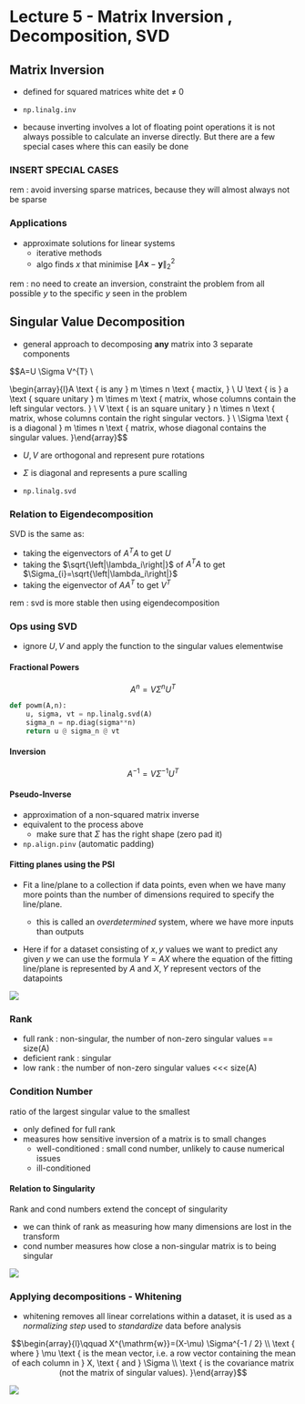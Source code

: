 # Lecture 5 - Matrix Inversion , Decomposition, SVD

## Matrix Inversion

- defined for squared matrices white det ≠ 0

- `np.linalg.inv`

- because inverting involves a lot of floating point operations it is not always possible to calculate an inverse directly. But there are a few special cases where this can easily be done

### INSERT SPECIAL CASES

rem : avoid inversing sparse matrices, because they will almost always not be sparse

### Applications

- approximate solutions for linear systems
	- iterative methods
	- algo finds $x$ that minimise $\|A \mathbf{x}-\mathbf{y}\|_{2}^{2}$

rem : no need to create an inversion, constraint the problem from all possible $y$ to the specific $y$ seen in the problem


## Singular Value Decomposition

- general approach to decomposing **any** matrix into 3 separate components

$$A=U \Sigma V^{T} \\

\begin{array}{l}A \text { is any } m \times n \text { mactix, } \\ U \text { is } a \text { square unitary } m \times m \text { matrix, whose columns contain the left singular vectors. } \\ V \text { is an square unitary } n \times n \text { matrix, whose columns contain the right singular vectors. } \\ \Sigma \text { is a diagonal } m \times n \text { matrix, whose diagonal contains the singular values. }\end{array}$$

- $U, V$ are orthogonal and represent pure rotations
- $\Sigma$ is diagonal and represents a pure scalling

- `np.linalg.svd`

### Relation to Eigendecomposition

SVD is the same as:

- taking the eigenvectors of $A^TA$ to get $U$
- taking the $\sqrt{\left|\lambda_i\right|}$ of $A^TA$ to get $\Sigma_{i}=\sqrt{\left|\lambda_i\right|}$
- taking the eigenvector of $AA^T$ to get $V^T$

rem : svd is more stable then using eigendecomposition

### Ops using SVD

- ignore $U,V$ and apply the function to the singular values elementwise

#### Fractional Powers

$$A^n = V\Sigma^nU^T$$

```python
def powm(A,n):
	u, sigma, vt = np.linalg.svd(A)
	sigma_n = np.diag(sigma**n)
	return u @ sigma_n @ vt
```

#### Inversion

$$A^{-1} = V\Sigma^{-1}U^T$$

#### Pseudo-Inverse

- approximation of a non-squared matrix inverse
- equivalent to the process above
   - make sure that $\Sigma$ has the right shape (zero pad it)  
- `np.align.pinv` (automatic padding)

#### Fitting planes using the PSI

- Fit a line/plane to a collection if data points, even when we have many more points than the number of dimensions required to specify the line/plane.
	- this is called an *overdetermined* system, where we have more inputs than outputs

- Here if for a dataset consisting of $x,y$ values we want to predict any given $y$ we can use the formula $Y = AX$ where the equation of the fitting line/plane is represented by $A$ and $X,Y$ represent vectors of the datapoints

![](https://cdn.mathpix.com/snip/images/MgnbtcJhKGQfR9bgrDsMnJxwdouWxUXq9cpIsa79XEY.original.fullsize.png)

### Rank

- full rank : non-singular, the number of non-zero singular values == size(A)
- deficient rank : singular 
- low rank : the number of non-zero singular values <<< size(A)

### Condition Number

ratio of the largest singular value to the smallest

- only defined for full rank
- measures how sensitive inversion of a matrix is to small changes
	- well-conditioned : small cond number, unlikely to cause numerical issues
	- ill-conditioned 

#### Relation to Singularity

Rank and cond numbers extend the concept of singularity

- we can think of rank as measuring how many dimensions are lost in the transform
- cond number measures how close a non-singular matrix is to being singular

![](@attachment/Clipboard_2020-10-27-21-24-09.png)

### Applying decompositions - Whitening

- whitening removes all linear correlations within a dataset, it is used as a *normalizing step* used to *standardize* data before analysis

$$\begin{array}{l}\qquad X^{\mathrm{w}}=(X-\mu) \Sigma^{-1 / 2} \\ \text { where } \mu \text { is the mean vector, i.e. a row vector containing the mean of each column in } X, \text { and } \Sigma \\ \text { is the covariance matrix (not the matrix of singular values). }\end{array}$$

![](@attachment/Clipboard_2020-10-27-21-34-13.png)